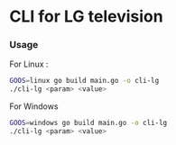 # CLI for LG television
### Usage
For Linux :
```bash
GOOS=linux go build main.go -o cli-lg 
./cli-lg <param> <value>
```

For Windows
```bash
GOOS=windows go build main.go -o cli-lg 
./cli-lg <param> <value>
```